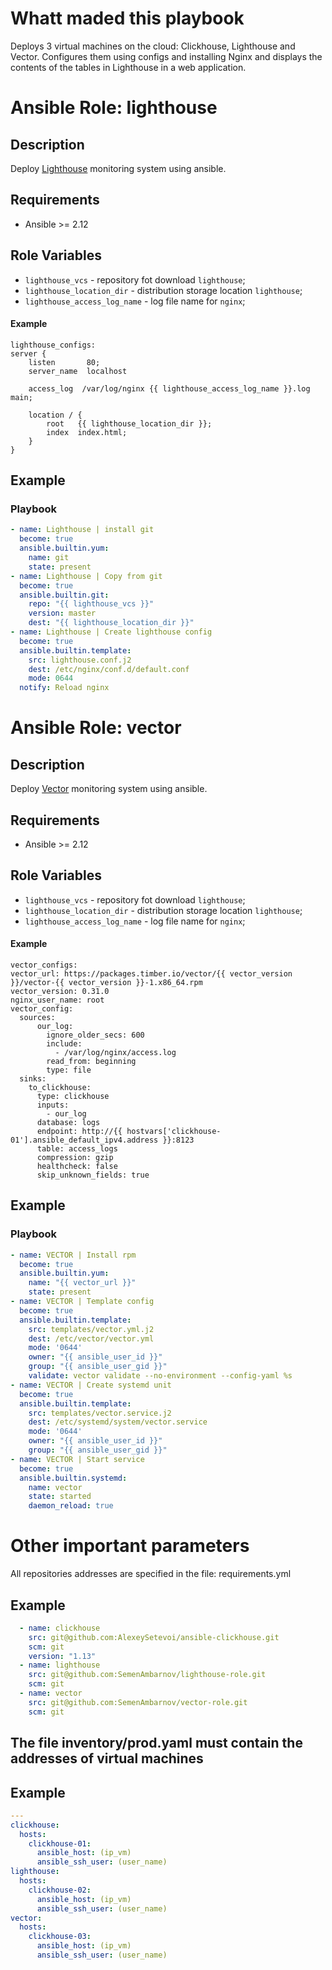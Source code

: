 # Whatt maded this playbook

Deploys 3 virtual machines on the cloud: Clickhouse, Lighthouse and Vector. Configures them using configs and installing Nginx and displays the contents of the tables in Lighthouse in a web application.


# Ansible Role: lighthouse

## Description

Deploy [Lighthouse](https://github.com/VKCOM/lighthouse.git) monitoring system using ansible.

## Requirements

- Ansible >= 2.12 

## Role Variables

- `lighthouse_vcs` - repository fot download `lighthouse`;
- `lighthouse_location_dir` - distribution storage location `lighthouse`;
- `lighthouse_access_log_name` - log file name for `nginx`;

#### Example

```
lighthouse_configs:
server {
    listen       80;
    server_name  localhost
    
    access_log  /var/log/nginx {{ lighthouse_access_log_name }}.log  main;
    
    location / {
        root   {{ lighthouse_location_dir }};
        index  index.html;
    }
}
```

## Example

### Playbook

```yaml
- name: Lighthouse | install git
  become: true
  ansible.builtin.yum:
    name: git
    state: present
- name: Lighthouse | Copy from git
  become: true
  ansible.builtin.git:
    repo: "{{ lighthouse_vcs }}"
    version: master
    dest: "{{ lighthouse_location_dir }}"
- name: Lighthouse | Create lighthouse config
  become: true
  ansible.builtin.template:
    src: lighthouse.conf.j2
    dest: /etc/nginx/conf.d/default.conf
    mode: 0644
  notify: Reload nginx
```

# Ansible Role: vector

## Description

Deploy [Vector](https://packages.timber.io/vector) monitoring system using ansible.

## Requirements

- Ansible >= 2.12 

## Role Variables

- `lighthouse_vcs` - repository fot download `lighthouse`;
- `lighthouse_location_dir` - distribution storage location `lighthouse`;
- `lighthouse_access_log_name` - log file name for `nginx`;

#### Example

```
vector_configs:
vector_url: https://packages.timber.io/vector/{{ vector_version }}/vector-{{ vector_version }}-1.x86_64.rpm
vector_version: 0.31.0
nginx_user_name: root
vector_config:
  sources:
      our_log:
        ignore_older_secs: 600
        include:
          - /var/log/nginx/access.log
        read_from: beginning
        type: file
  sinks:
    to_clickhouse:
      type: clickhouse
      inputs:
        - our_log
      database: logs
      endpoint: http://{{ hostvars['clickhouse-01'].ansible_default_ipv4.address }}:8123
      table: access_logs
      compression: gzip
      healthcheck: false
      skip_unknown_fields: true
```

## Example

### Playbook

```yaml
- name: VECTOR | Install rpm
  become: true
  ansible.builtin.yum:
    name: "{{ vector_url }}"
    state: present
- name: VECTOR | Template config
  become: true
  ansible.builtin.template:
    src: templates/vector.yml.j2
    dest: /etc/vector/vector.yml
    mode: '0644'
    owner: "{{ ansible_user_id }}"
    group: "{{ ansible_user_gid }}"
    validate: vector validate --no-environment --config-yaml %s
- name: VECTOR | Create systemd unit
  become: true
  ansible.builtin.template:
    src: templates/vector.service.j2
    dest: /etc/systemd/system/vector.service
    mode: '0644'
    owner: "{{ ansible_user_id }}"
    group: "{{ ansible_user_gid }}"
- name: VECTOR | Start service
  become: true
  ansible.builtin.systemd:
    name: vector
    state: started
    daemon_reload: true
```

# Other important parameters

All repositories addresses are specified in the file: requirements.yml

## Example

```yaml
  - name: clickhouse
    src: git@github.com:AlexeySetevoi/ansible-clickhouse.git
    scm: git
    version: "1.13"
  - name: lighthouse
    src: git@github.com:SemenAmbarnov/lighthouse-role.git
    scm: git
  - name: vector
    src: git@github.com:SemenAmbarnov/vector-role.git
    scm: git
```
## The file inventory/prod.yaml must contain the addresses of virtual machines

## Example

```yaml
---
clickhouse:
  hosts:
    clickhouse-01:
      ansible_host: (ip_vm)
      ansible_ssh_user: (user_name)
lighthouse:
  hosts:
    clickhouse-02:
      ansible_host: (ip_vm)
      ansible_ssh_user: (user_name)
vector:
  hosts:
    clickhouse-03:
      ansible_host: (ip_vm)
      ansible_ssh_user: (user_name)

